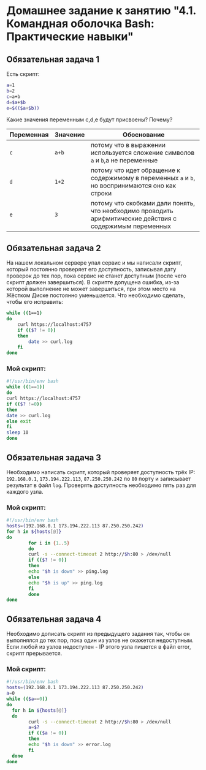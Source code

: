 # Домашнее задание к занятию "4.1. Командная оболочка Bash: Практические навыки" 

## Обязательная задача 1

Есть скрипт:
```bash
a=1
b=2
c=a+b
d=$a+$b
e=$(($a+$b))
```

Какие значения переменным c,d,e будут присвоены? Почему?

| Переменная  | Значение | Обоснование |
| ------------- | ------------- | ------------- |
| `c`  | `a+b`  | потому что в выражении используется сложение символов ```а``` и ```b```,а не переменные |
| `d`  | `1+2`  | потому что идет обращение к содержимому в переменных ```а``` и ```b```, но воспринимаются оно как строки |
| `e`  | `3`  | потому что скобками дали понять, что необходимо проводить арифмитические действия с содержимым переменных |


## Обязательная задача 2
На нашем локальном сервере упал сервис и мы написали скрипт, который постоянно проверяет его доступность, записывая дату проверок до тех пор, пока сервис не станет доступным (после чего скрипт должен завершиться). В скрипте допущена ошибка, из-за которой выполнение не может завершиться, при этом место на Жёстком Диске постоянно уменьшается. Что необходимо сделать, чтобы его исправить:
```bash
while ((1==1)
do
	curl https://localhost:4757
	if (($? != 0))
	then
		date >> curl.log
	fi
done
```

### Мой скрипт:
```bash
#!/usr/bin/env bash
while ((1==1))
do
curl https://localhost:4757
if (($? !=0))
then
date >> curl.log
else exit
fi
sleep 10
done
```


## Обязательная задача 3
Необходимо написать скрипт, который проверяет доступность трёх IP: `192.168.0.1`, `173.194.222.113`, `87.250.250.242` по `80` порту и записывает результат в файл `log`. Проверять доступность необходимо пять раз для каждого узла.

### Мой скрипт:
```bash
#!/usr/bin/env bash
hosts=(192.168.0.1 173.194.222.113 87.250.250.242)
for h in ${hosts[@]}
do
        for i in {1..5}
        do
        curl -s --connect-timeout 2 http://$h:80 > /dev/null
        if (($? != 0))
        then
        echo "$h is down" >> ping.log
        else
        echo "$h is up" >> ping.log
        fi
        done
done
```

## Обязательная задача 4
Необходимо дописать скрипт из предыдущего задания так, чтобы он выполнялся до тех пор, пока один из узлов не окажется недоступным. Если любой из узлов недоступен - IP этого узла пишется в файл error, скрипт прерывается.

### Мой скрипт:
```bash
#!/usr/bin/env bash
hosts=(192.168.0.1 173.194.222.113 87.250.250.242)
a=0
while (($a==0))
do
  for h in ${hosts[@]}
  do
        curl -s --connect-timeout 2 http://$h:80 > /dev/null
        a=$?
        if (($a != 0))
        then
        echo "$h is down" >> error.log
        fi
  done
done
```



